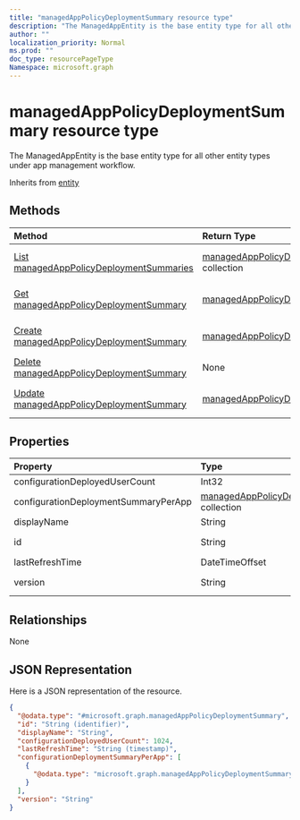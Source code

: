 ```yaml
---
title: "managedAppPolicyDeploymentSummary resource type"
description: "The ManagedAppEntity is the base entity type for all other entity types under app management workflow."
author: ""
localization_priority: Normal
ms.prod: ""
doc_type: resourcePageType
Namespace: microsoft.graph
---
```



# managedAppPolicyDeploymentSummary resource type

The ManagedAppEntity is the base entity type for all other entity types under app management workflow.


Inherits from [entity](../resources/entity.md)

## Methods
|Method|Return Type|Description|
|:---|:---|:---|
|[List managedAppPolicyDeploymentSummaries](../api/managedapppolicydeploymentsummary-list.md)|[managedAppPolicyDeploymentSummary](../resources/managedAppPolicyDeploymentSummary.md) collection|List properties and relationships of the [managedAppPolicyDeploymentSummary](../resources/managedapppolicydeploymentsummary.md) objects.|
|[Get managedAppPolicyDeploymentSummary](../api/managedapppolicydeploymentsummary-get.md)|[managedAppPolicyDeploymentSummary](../resources/managedAppPolicyDeploymentSummary.md)|Read properties and relationships of the [managedAppPolicyDeploymentSummary](../resources/managedapppolicydeploymentsummary.md) object.|
|[Create managedAppPolicyDeploymentSummary](../api/managedapppolicydeploymentsummary-create.md)|[managedAppPolicyDeploymentSummary](../resources/managedAppPolicyDeploymentSummary.md)|Create a new [managedAppPolicyDeploymentSummary](../resources/managedapppolicydeploymentsummary.md) object.|
|[Delete managedAppPolicyDeploymentSummary](../api/managedapppolicydeploymentsummary-delete.md)|None|Deletes a [managedAppPolicyDeploymentSummary](../resources/managedapppolicydeploymentsummary.md).|
|[Update managedAppPolicyDeploymentSummary](../api/managedapppolicydeploymentsummary-update.md)|[managedAppPolicyDeploymentSummary](../resources/managedAppPolicyDeploymentSummary.md)|Update the properties of a [managedAppPolicyDeploymentSummary](../resources/managedapppolicydeploymentsummary.md) object.|

## Properties
|Property|Type|Description|
|:---|:---|:---|
|configurationDeployedUserCount|Int32||
|configurationDeploymentSummaryPerApp|[managedAppPolicyDeploymentSummaryPerApp](../resources/managedAppPolicyDeploymentSummaryPerApp.md) collection||
|displayName|String||
|id|String| Inherited from [entity](../resources/entity.md)|
|lastRefreshTime|DateTimeOffset||
|version|String|Version of the entity.|

## Relationships
None

## JSON Representation
Here is a JSON representation of the resource.
<!-- {
  "blockType": "resource",
  "keyProperty": "id",
  "@odata.type": "microsoft.graph.managedAppPolicyDeploymentSummary",
  "baseType": "microsoft.graph.entity",
  "openType": false
}
-->
``` json
{
  "@odata.type": "#microsoft.graph.managedAppPolicyDeploymentSummary",
  "id": "String (identifier)",
  "displayName": "String",
  "configurationDeployedUserCount": 1024,
  "lastRefreshTime": "String (timestamp)",
  "configurationDeploymentSummaryPerApp": [
    {
      "@odata.type": "microsoft.graph.managedAppPolicyDeploymentSummaryPerApp"
    }
  ],
  "version": "String"
}
```


